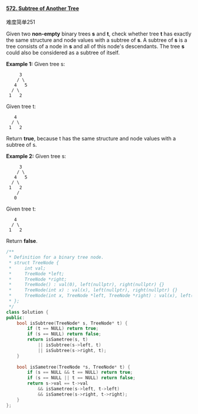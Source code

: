 #### [572. Subtree of Another Tree](https://leetcode-cn.com/problems/subtree-of-another-tree/)

难度简单251

Given two **non-empty** binary trees **s** and **t**, check whether tree **t** has exactly the same structure and node values with a subtree of **s**. A subtree of **s** is a tree consists of a node in **s** and all of this node's descendants. The tree **s** could also be considered as a subtree of itself.

**Example 1:**
Given tree s:

```
     3
    / \
   4   5
  / \
 1   2
```

Given tree t:

```
   4 
  / \
 1   2
```

Return **true**, because t has the same structure and node values with a subtree of s.

 

**Example 2:**
Given tree s:

```
     3
    / \
   4   5
  / \
 1   2
    /
   0
```

Given tree t:

```
   4
  / \
 1   2
```

Return **false**.

```cpp
/**
 * Definition for a binary tree node.
 * struct TreeNode {
 *     int val;
 *     TreeNode *left;
 *     TreeNode *right;
 *     TreeNode() : val(0), left(nullptr), right(nullptr) {}
 *     TreeNode(int x) : val(x), left(nullptr), right(nullptr) {}
 *     TreeNode(int x, TreeNode *left, TreeNode *right) : val(x), left(left), right(right) {}
 * };
 */
class Solution {
public:
    bool isSubtree(TreeNode* s, TreeNode* t) {
        if (t == NULL) return true;
        if (s == NULL) return false;                                   
        return isSametree(s, t)                                                               
            || isSubtree(s->left, t)                                                        
            || isSubtree(s->right, t);                                                       
    }                                                                                         
                                                                                              
    bool isSametree(TreeNode *s, TreeNode* t) {                                               
        if (s == NULL && t == NULL) return true;                                              
        if (s == NULL || t == NULL) return false;                                             
        return s->val == t->val                                                               
            && isSametree(s->left, t->left)                                                   
            && isSametree(s->right, t->right);                                                
    }        
};
```

